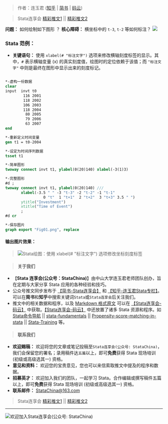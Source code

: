 
> 作者：连玉君 ([知乎](https://zhuanlan.zhihu.com/arlion) | [简书](http://www.jianshu.com/u/69a30474ef33) | [码云](https://gitee.com/arlionn))

> Stata连享会 [精彩推文1](https://gitee.com/arlionn/stata_training/blob/master/README.md)  || [精彩推文2](https://github.com/arlionn/stata/blob/master/README.md)


**问题：** 如何绘制如下图形 ？
**核心障碍：** 横坐标中的 `t-3`, `t-2` 等如何标注？
![](https://upload-images.jianshu.io/upload_images/7692714-a204a5e863f59f2c.png?imageMogr2/auto-orient/strip%7CimageView2/2/w/1240)

### Stata 范例：
- **关键语句：** 使用 `xlabel(# "标注文字")` 选项来修改横轴刻度标签的显示。其中，`#` 表示横轴变量 (x) 的真实刻度值，绘图时的定位依赖于该值；而 `"标注文字"` 中则是最终在图形中显示出来的刻度标记。
```stata

*-虚构一份数据
clear
input  invt t0
        116 2001
        118 2002
        106 2003
        118 2004
         80 2005
         79 2006 
	     63 2007
end

*-重新定义时间变量
gen t1 = t0-2004

*-设定为时间序列数据
tsset t1 

*-简单图形
twoway connect invt t1, ylabel(0(20)140) xlabel(-3(1)3)

*-完整图形
#d ;
twoway connect invt t1, ylabel(0(20)140) ///
       xlabel(-3.5 " " -3 "t-3" -2 "t-2" -1 "t-1" 
	             0 "t"  1 "t+1"  2 "t+2"  3 "t+3" 3.5 " ") 
	   ytitle("Investment")
	   xtitle("Time of Event")
	   ;
#d cr

*-保存图片
graph export "Fig01.png", replace
```
#### 输出图片效果：
>![Stata绘图：使用 xlabel(# "标注文字") 选项修改坐标刻度标签](https://upload-images.jianshu.io/upload_images/7692714-0d9280bc5a747200.png?imageMogr2/auto-orient/strip%7CimageView2/2/w/1240)


>#### 关于我们
- 【**Stata 连享会(公众号：StataChina)**】由中山大学连玉君老师团队创办，旨在定期与大家分享 Stata 应用的各种经验和技巧。
- 公众号推文同步发布于 [【简书-Stata连享会】](http://www.jianshu.com/u/69a30474ef33) 和 [【知乎-连玉君Stata专栏】](https://www.zhihu.com/people/arlionn)。可以在**简书**和**知乎**中搜索关键词`Stata`或`Stata连享会`后关注我们。
- 推文中的相关数据和程序，以及 [Markdown 格式原文](https://gitee.com/arlionn/jianshu) 可以在 [【Stata连享会-码云】](https://gitee.com/arlionn) 中获取。[【Stata连享会-码云】](https://gitee.com/arlionn) 中还放置了诸多 Stata 资源和程序。如 [Stata命令导航](https://gitee.com/arlionn/stata/wikis/Home) ||  [stata-fundamentals](https://gitee.com/arlionn/stata-fundamentals) ||  [Propensity-score-matching-in-stata](https://gitee.com/arlionn/propensity-score-matching-in-stata) || [Stata-Training](https://gitee.com/arlionn/StataTraining) 等。


>#### 联系我们
- **欢迎赐稿：** 欢迎将您的文章或笔记投稿至`Stata连享会(公众号: StataChina)`，我们会保留您的署名；录用稿件达`五篇`以上，即可**免费**获得 Stata 现场培训 (初级或高级选其一) 资格。
- **意见和资料：** 欢迎您的宝贵意见，您也可以来信索取推文中提及的程序和数据。
- **招募英才：** 欢迎加入我们的团队，一起学习 Stata。合作编辑或撰写稿件五篇以上，即可**免费**获得 Stata 现场培训 (初级或高级选其一) 资格。
- **联系邮件：** StataChina@163.com

> Stata连享会 [精彩推文1](https://gitee.com/arlionn/stata_training/blob/master/README.md)  || [精彩推文2](https://github.com/arlionn/stata/blob/master/README.md)


---
![欢迎加入Stata连享会(公众号: StataChina)](http://upload-images.jianshu.io/upload_images/7692714-49ac3fbb26dc3132..jpg?imageMogr2/auto-orient/strip%7CimageView2/2/w/1240 "扫码关注 Stata 连享会")
